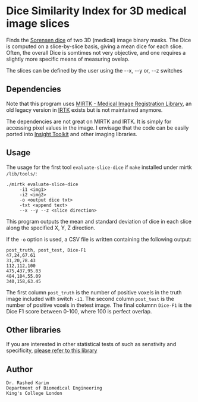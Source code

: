 # Dice Similarity Index for 3D medical image slices
Finds the [Sorensen dice](http://en.wikipedia.org/wiki/Sørensen–Dice_coefficient) of two 3D (medical) image binary masks. The Dice is computed on a slice-by-slice basis, giving a mean dice for each slice. Often, the overall Dice is somtimes not very objective, and one requires a slightly more specific means of measuring ovelap. 

The slices can be defined by the user using the --x, --y or, --z switches

## Dependencies
Note that this program uses [MIRTK - Medical Image Registration Library](https://github.com/BioMedIA/MIRTK), an old legacy version in [IRTK](https://wwwhomes.doc.ic.ac.uk/~rkarim/mediawiki/index.php?title=Sense_Dice_Code_Ver_2) exists but is not maintained anymore. 

The dependencies are not great on MIRTK and IRTK. It is simply for accessing pixel values in the image. I envisage that the code can be easily ported into [Insight Toolkit](https://github.com/InsightSoftwareConsortium/ITK) and other imaging libraries. 

## Usage 
The usage for the first tool ```evaluate-slice-dice``` if ``make`` installed under mirtk ``/lib/tools/``:
```
./mirtk evaluate-slice-dice 
     -i1 <img1> 
     -i2 <img2> 
     -o <output dice txt> 
     -txt <append text> 
     --x --y --z <slice direction>
```
This program outputs the mean and standard deviation of dice in each slice along the specified X, Y, Z direction. 

If the ```-o``` option is used, a CSV file is written containing the following output: 
```
post_truth, post_test, Dice-F1
47,24,67.61
31,20,78.43
112,112,100
475,437,95.83
484,184,55.09
340,158,63.45
```
The first column ```post_truth``` is the number of positive voxels in the truth image included with switch ```-i1```. The second column ```post_test``` is the number of positive voxels in thetest image. The final columnn ```Dice-F1``` is the Dice F1 score between 0-100, where 100 is perfect overlap. 


## Other libraries 
If you are interested in other statistical tests of  such as senstivity and specificity, [please refer to this library](https://github.com/drkarim/Sensitivity-and-Specificity)


## Author 
```
Dr. Rashed Karim 
Department of Biomedical Engineering 
King's College London 
```
